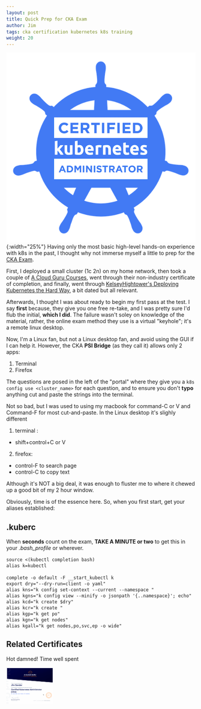 ```yaml
---
layout: post
title: Quick Prep for CKA Exam
author: Jim
tags: cka certification kubernetes k8s training
weight: 20
---
```

![CKA Cert](/assets/img/cka-certified-kubernetes-administrator.png){:width="25%"}
Having only the most basic high-level hands-on experience with k8s in the past, I thought why not immerse myself a little to prep for the [CKA Exam](https://training.linuxfoundation.org/certification/certified-kubernetes-administrator-cka/). 

First, I deployed a small cluster (1c 2n) on my home network, then took a couple of [A Cloud Guru Courses](https://acloudguru.com/), went through their non-industry certificate of completion, and finally, went through 
[KelseyHightower's Deploying Kubernetes the Hard Way](https://github.com/kelseyhightower/kubernetes-the-hard-way), a bit dated but all relevant. 

Afterwards, I thought I was about ready to begin my first pass at the test.  I say **first** because, they give you one free re-take, and I was pretty sure I'd flub the initial, **which I did**.   The failure wasn't soley on knowledge of the material, rather, the online exam method they use is a virtual "keyhole"; it's a remote linux desktop.  

Now, I'm a Linux fan, but not a Linux desktop fan, and avoid using the GUI if I can help it. However, the 
CKA **PSI Bridge** (as they call it) allows only 2 apps:
1. Terminal
2. Firefox

The questions are posed in the left of the "portal" where they give you a `k8s config use <cluster_name>` for each question, and to ensure you don't **typo** anything cut and paste the strings into the terminal.   

Not so bad, but I was used to using my macbook for command-C or V and Command-F for most cut-and-paste. In the Linux desktop it's slighly different

1. terminal : 
 - shift+control+C or V
2. firefox: 
 - control-F to search page
 - control-C to copy text

Although it's NOT a big deal, it was enough to fluster me to where it chewed up a good bit of my 2 hour window. 

Obviously, time is of the essence here. So, when you first start, get your aliases established:

## .kuberc
When **seconds** count on the exam, **TAKE A MINUTE or two** to get this in your _.bash_profile_ or wherever.

```
source <(kubectl completion bash)
alias k=kubectl

complete -o default -F __start_kubectl k
export dry="--dry-run=client -o yaml"
alias kns="k config set-context --current --namespace "
alias kgns="k config view --minify -o jsonpath '{..namespace}'; echo"
alias kcd="k create $dry"
alias kcr="k create "
alias kgp="k get po"
alias kgn="k get nodes"
alias kgall="k get nodes,po,svc,ep -o wide"
```
## Related Certificates
Hot damned! Time well spent
<div>
<div valign="center">
<div data-iframe-width="150" data-iframe-height="270" data-share-badge-id="3fc3093f-105c-4df0-8a71-98a528a3d585" data-share-badge-host="https://www.credly.com"></div><script type="text/javascript" async src="//cdn.credly.com/assets/utilities/embed.js"></script> 
</div>
<div valign="center"><a href="https://verify.acloud.guru/D04D22AD8A66"><img height="25%" width="25%" border=0 src="/assets/img/CKA-ACloudGuru.png"></a></div>
</div>


